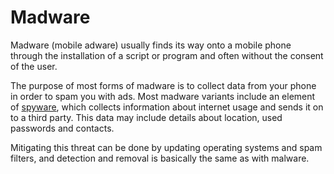 # Madware

Madware (mobile adware) usually finds its way onto a mobile phone through the installation of a script or program and often without the consent of the user. 

The purpose of most forms of madware is to collect data from your phone in order to spam you with ads. Most madware variants include an element of [spyware](spyware.md), which collects information about internet usage and sends it on to a third party. This data may include details about location, used passwords and contacts.

Mitigating this threat can be done by updating operating systems and spam filters, and detection and removal is basically the same as with malware.
